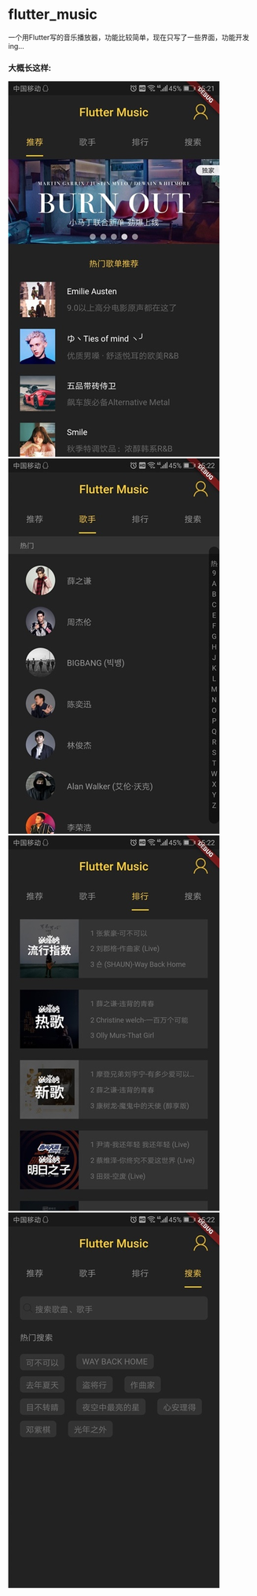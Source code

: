 # flutter_music

一个用Flutter写的音乐播放器，功能比较简单，现在只写了一些界面，功能开发ing...

### 大概长这样:

![avatar](/snapshot/1.jpg)![avatar](/snapshot/2.jpg)
![avatar](/snapshot/3.jpg)![avatar](/snapshot/4.jpg)